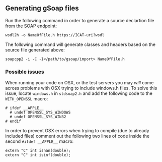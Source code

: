 ## Generating gSoap files

Run the following command in order to generate a source declartion file from the SOAP endpoint:

    wsdl2h -o NameOfFile.h https://ICAT-uri?wsdl

The following command will generate classes and headers based on the source file generated above:

    soapcpp2 -i -C -I</path/to/gsoap/import> NameOfFile.h

### Possible issues

When running your code on OSX, or the test servers you may *will* come across problems with OSX trying to include windows.h files. To solve this issue, locate `windows.h` in `stdsoap2.h` and add the following code to the `WITH_OPENSSL` macro:

    # ifdef __APPLE__
      # undef OPENSSL_SYS_WINDOWS
      # undef OPENSSL_SYS_WIN32
    # endif
    
   
In order to prevent OSX errors when trying to compile (due to already included files) comment out the following two lines of code inside the second `#ifdef __APPLE__` macro: 

    extern "C" int isnan(double);
    extern "C" int isinf(double);
